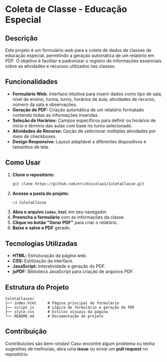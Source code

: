 # Coleta de Classe - Educação Especial

## Descrição

Este projeto é um formulário web para a coleta de dados de classes de educação especial, permitindo a geração automática de um relatório em PDF. O objetivo é facilitar e padronizar o registro de informações essenciais sobre as atividades e recursos utilizados nas classes.  

## Funcionalidades  

- **Formulário Web:** Interface intuitiva para inserir dados como tipo de sala, nível de ensino, turma, turno, horários de aula, atividades de recurso, número da sala e observações.  
- **Geração de PDF:** Criação automática de um relatório formatado contendo todas as informações inseridas.  
- **Seleção de Horários:** Campos específicos para definir os horários de início e término das aulas com base no turno selecionado.  
- **Atividades de Recurso:** Opção de selecionar múltiplas atividades por meio de checkboxes.  
- **Design Responsivo:** Layout adaptável a diferentes dispositivos e tamanhos de tela.  

## Como Usar  

1. **Clone o repositório:**  
    ```bash
    git clone https://github.com/ericknicolau1/ColetaClasse.git
    ```
2. **Acesse a pasta do projeto:**  
    ```bash
    cd ColetaClasse
    ```
3. **Abra o arquivo `index.html`** em seu navegador.  
4. **Preencha o formulário** com as informações da classe.  
5. **Clique no botão "Gerar PDF"** para criar o relatório.  
6. **Baixe e salve o PDF** gerado.  

## Tecnologias Utilizadas  

- **HTML:** Estruturação da página web.  
- **CSS:** Estilização da interface.  
- **JavaScript:** Interatividade e geração do PDF.  
- **jsPDF:** Biblioteca JavaScript para criação de arquivos PDF.  

## Estrutura do Projeto  

```plaintext
ColetaClasse/
├── index.html     # Página principal do formulário
├── script.js      # Lógica do formulário e geração do PDF
├── style.css      # Estilos visuais da página
└── README.md      # Documentação do projeto
```

## Contribuição  

Contribuições são bem-vindas! Caso encontre algum problema ou tenha sugestões de melhorias, abra uma **issue** ou envie um **pull request** no repositório.  

